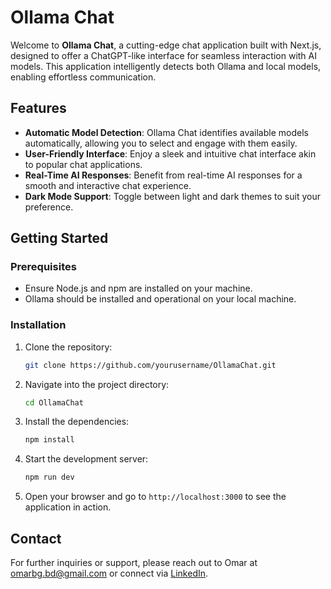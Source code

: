# Ollama Chat

Welcome to **Ollama Chat**, a cutting-edge chat application built with Next.js, designed to offer a ChatGPT-like interface for seamless interaction with AI models. This application intelligently detects both Ollama and local models, enabling effortless communication.

## Features

- **Automatic Model Detection**: Ollama Chat identifies available models automatically, allowing you to select and engage with them easily.
- **User-Friendly Interface**: Enjoy a sleek and intuitive chat interface akin to popular chat applications.
- **Real-Time AI Responses**: Benefit from real-time AI responses for a smooth and interactive chat experience.
- **Dark Mode Support**: Toggle between light and dark themes to suit your preference.

## Getting Started

### Prerequisites

- Ensure Node.js and npm are installed on your machine.
- Ollama should be installed and operational on your local machine.

### Installation

1. Clone the repository:

   ```bash
   git clone https://github.com/yourusername/OllamaChat.git
   ```

2. Navigate into the project directory:

   ```bash
   cd OllamaChat
   ```

3. Install the dependencies:

   ```bash
   npm install
   ```

4. Start the development server:

   ```bash
   npm run dev
   ```

5. Open your browser and go to `http://localhost:3000` to see the application in action.
## Contact

For further inquiries or support, please reach out to Omar at [omarbg.bd@gmail.com](mailto:omarbg.bd@gmail.com) or connect via [LinkedIn](https://www.linkedin.com/in/omar-expert-webdeveloper/).
